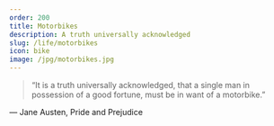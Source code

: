 ```yaml
---
order: 200
title: Motorbikes
description: A truth universally acknowledged
slug: /life/motorbikes
icon: bike
image: /jpg/motorbikes.jpg
---
```


> “It is a truth universally acknowledged, that a single man in possession of a good fortune, must be in want of a motorbike.”

― Jane Austen, Pride and Prejudice
